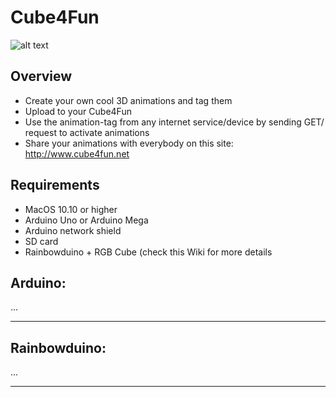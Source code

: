 Cube4Fun
==================

![alt text][logo]

Overview
--------------------------------------
* Create your own cool 3D animations and tag them
* Upload to your Cube4Fun
* Use the animation-tag from any internet service/device by sending GET/  request to activate animations
* Share your animations with everybody on this site: http://www.cube4fun.net

Requirements
--------------------------------------
* MacOS 10.10 or higher
* Arduino Uno or Arduino Mega
* Arduino network shield
* SD card
* Rainbowduino + RGB Cube (check this Wiki for more details

Arduino:
--------------------------------------

...

----

Rainbowduino:
--------------------------------------

...

----



[logo]: http://cube4fun.net/public/Cube6-128j.png "Logo"
